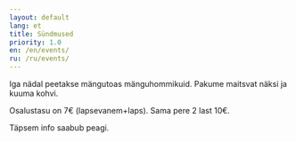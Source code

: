 ```yaml
---
layout: default
lang: et
title: Sündmused
priority: 1.0
en: /en/events/
ru: /ru/events/
---
```


Iga nädal peetakse mängutoas mänguhommikuid. Pakume maitsvat näksi ja kuuma kohvi. 

Osalustasu on 7€ (lapsevanem+laps). Sama pere 2 last 10€.

Täpsem info saabub peagi.

